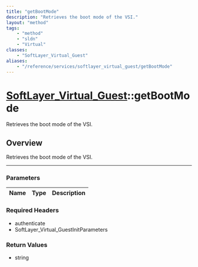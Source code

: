```yaml
---
title: "getBootMode"
description: "Retrieves the boot mode of the VSI."
layout: "method"
tags:
    - "method"
    - "sldn"
    - "Virtual"
classes:
    - "SoftLayer_Virtual_Guest"
aliases:
    - "/reference/services/softlayer_virtual_guest/getBootMode"
---
```

# [SoftLayer_Virtual_Guest](/reference/services/SoftLayer_Virtual_Guest)::getBootMode

Retrieves the boot mode of the VSI.


## Overview 
Retrieves the boot mode of the VSI. 

-----

### Parameters 
|Name | Type | Description |
| --- | --- | --- |


### Required Headers
* authenticate
* SoftLayer_Virtual_GuestInitParameters


### Return Values
* string




